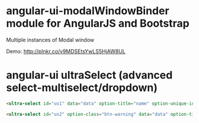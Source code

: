 angular-ui-modalWindowBinder module for AngularJS and Bootstrap
=======================================================

Multiple instances of Modal window

Demo:
http://plnkr.co/v9MDSEtsYwLS5HjAW8UL


angular-ui ultraSelect (advanced select-multiselect/dropdown)
==============================================

```html
<ultra-select id="us1" data="data" option-title="name" option-unique-id="id" ng-model="cnt1" option-search="true" option-multiselect="false"></ultra-select>

<ultra-select id="us2" option-class="btn-warning" data="data" option-title="name" option-unique-id="id" ng-model="cnt2" option-search="true" option-multiselect="true"></ultra-select>
```
